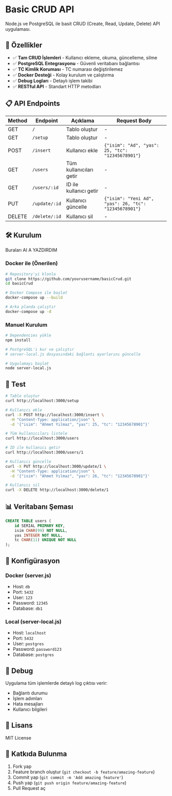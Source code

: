 # Basic CRUD API

Node.js ve PostgreSQL ile basit CRUD (Create, Read, Update, Delete) API uygulaması.

## 🚀 Özellikler

- ✅ **Tam CRUD İşlemleri** - Kullanıcı ekleme, okuma, güncelleme, silme
- ✅ **PostgreSQL Entegrasyonu** - Güvenli veritabanı bağlantısı
- ✅ **TC Kimlik Koruması** - TC numarası değiştirilemez
- ✅ **Docker Desteği** - Kolay kurulum ve çalıştırma
- ✅ **Debug Logları** - Detaylı işlem takibi
- ✅ **RESTful API** - Standart HTTP metodları

## 📋 API Endpoints

| Method | Endpoint | Açıklama | Request Body |
|--------|----------|----------|--------------|
| GET | `/` | Tablo oluştur | - |
| GET | `/setup` | Tablo oluştur | - |
| POST | `/insert` | Kullanıcı ekle | `{"isim": "Ad", "yas": 25, "tc": "12345678901"}` |
| GET | `/users` | Tüm kullanıcıları getir | - |
| GET | `/users/:id` | ID ile kullanıcı getir | - |
| PUT | `/update/:id` | Kullanıcı güncelle | `{"isim": "Yeni Ad", "yas": 26, "tc": "12345678901"}` |
| DELETE | `/delete/:id` | Kullanıcı sil | - |

## 🛠️ Kurulum
Buraları AI A YAZDIRDIM
### Docker ile (Önerilen)

```bash
# Repository'yi klonla
git clone https://github.com/yourusername/basicCrud.git
cd basicCrud

# Docker Compose ile başlat
docker-compose up --build

# Arka planda çalıştır
docker-compose up -d
```

### Manuel Kurulum

```bash
# Dependencies yükle
npm install

# PostgreSQL'i kur ve çalıştır
# server-local.js dosyasındaki bağlantı ayarlarını güncelle

# Uygulamayı başlat
node server-local.js
```

## 🧪 Test

```bash
# Tablo oluştur
curl http://localhost:3000/setup

# Kullanıcı ekle
curl -X POST http://localhost:3000/insert \
  -H "Content-Type: application/json" \
  -d '{"isim": "Ahmet Yılmaz", "yas": 25, "tc": "12345678901"}'

# Tüm kullanıcıları listele
curl http://localhost:3000/users

# ID ile kullanıcı getir
curl http://localhost:3000/users/1

# Kullanıcı güncelle
curl -X PUT http://localhost:3000/update/1 \
  -H "Content-Type: application/json" \
  -d '{"isim": "Ahmet Yılmaz", "yas": 26, "tc": "12345678901"}'

# Kullanıcı sil
curl -X DELETE http://localhost:3000/delete/1
```

## 📊 Veritabanı Şeması

```sql
CREATE TABLE users (
    id SERIAL PRIMARY KEY,
    isim CHAR(99) NOT NULL,
    yas INTEGER NOT NULL,
    tc CHAR(11) UNIQUE NOT NULL
);
```

## 🔧 Konfigürasyon

### Docker (server.js)
- Host: `db`
- Port: `5432`
- User: `123`
- Password: `12345`
- Database: `db1`

### Local (server-local.js)
- Host: `localhost`
- Port: `5432`
- User: `postgres`
- Password: `password123`
- Database: `postgres`

## 🐛 Debug

Uygulama tüm işlemlerde detaylı log çıktısı verir:
- Bağlantı durumu
- İşlem adımları
- Hata mesajları
- Kullanıcı bilgileri

## 📝 Lisans

MIT License

## 🤝 Katkıda Bulunma

1. Fork yap
2. Feature branch oluştur (`git checkout -b feature/amazing-feature`)
3. Commit yap (`git commit -m 'Add amazing feature'`)
4. Push yap (`git push origin feature/amazing-feature`)
5. Pull Request aç 
